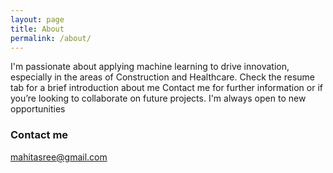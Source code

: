 ```yaml
---
layout: page
title: About
permalink: /about/
---
```


I'm passionate about applying machine learning to drive innovation, especially in the areas of Construction and Healthcare.
Check the resume tab for a brief introduction about me
Contact me for further information or if you’re looking to collaborate on future projects. I'm always open to new opportunities

### Contact me
[mahitasree@gmail.com](mailto:mahitasree@gmail.com)
